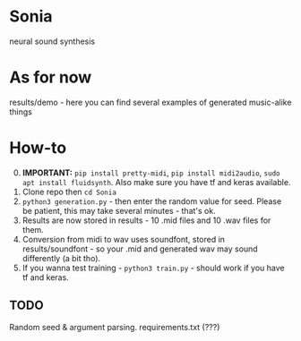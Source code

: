 # Sonia
neural sound synthesis

# As for now
results/demo - here you can find several examples of generated music-alike things
# How-to
0.  **IMPORTANT:** `pip install pretty-midi`, `pip install midi2audio`, `sudo apt install fluidsynth`. Also make sure you have tf and keras available.
1.  Clone repo then `cd Sonia`
2.  `python3 generation.py` - then enter the random value for seed. Please be patient, this may take several minutes - that's ok.
3.  Results are now stored in results - 10 .mid files and 10 .wav files for them.
4.  Conversion from midi to wav uses soundfont, stored in results/soundfont - so your .mid and generated wav may sound differently (a bit tho).
5.  If you wanna test training - `python3 train.py` - should work if you have tf and keras.
## TODO
Random seed & argument parsing. requirements.txt (???)

